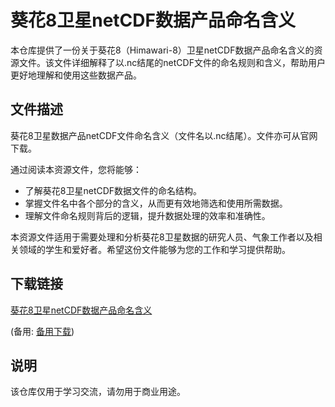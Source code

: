 # 葵花8卫星netCDF数据产品命名含义

本仓库提供了一份关于葵花8（Himawari-8）卫星netCDF数据产品命名含义的资源文件。该文件详细解释了以.nc结尾的netCDF文件的命名规则和含义，帮助用户更好地理解和使用这些数据产品。

## 文件描述

葵花8卫星数据产品netCDF文件命名含义（文件名以.nc结尾）。文件亦可从官网下载。

通过阅读本资源文件，您将能够：

- 了解葵花8卫星netCDF数据文件的命名结构。
- 掌握文件名中各个部分的含义，从而更有效地筛选和使用所需数据。
- 理解文件命名规则背后的逻辑，提升数据处理的效率和准确性。

本资源文件适用于需要处理和分析葵花8卫星数据的研究人员、气象工作者以及相关领域的学生和爱好者。希望这份文件能够为您的工作和学习提供帮助。

## 下载链接
[葵花8卫星netCDF数据产品命名含义](https://pan.quark.cn/s/59bfe1031342) 

(备用: [备用下载](https://pan.baidu.com/s/118dR0CnsoN7rTCHjXu4WbQ?pwd=1234))

## 说明

该仓库仅用于学习交流，请勿用于商业用途。
